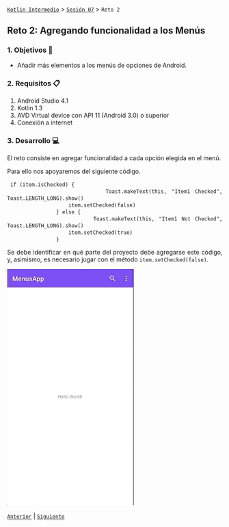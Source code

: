 
[`Kotlin Intermedio`](../../Readme.md) > [`Sesión 07`](../Readme.md) > `Reto 2`


## Reto 2: Agregando funcionalidad a los Menús

<div style="text-align: justify;">

### 1. Objetivos :dart:

- Añadir más elementos a los menús de opciones de Android.

### 2. Requisitos :clipboard:

1. Android Studio 4.1
2. Kotlin 1.3
3. AVD Virtual device con API 11 (Android 3.0) o superior
4. Conexión a internet

### 3. Desarrollo :computer:

El reto consiste en agregar funcionalidad a cada opción elegida en el menú.

Para ello nos apoyaremos del siguiente código.

```
 if (item.isChecked) {
                    Toast.makeText(this, "Item1 Checked", Toast.LENGTH_LONG).show()
                    item.setChecked(false)
                } else {
                    Toast.makeText(this, "Item1 Not Checked", Toast.LENGTH_LONG).show()
                    item.setChecked(true)
                }
```

Se debe identificar en qué parte del proyecto debe agregarse este código, y, asimismo, es necesario jugar con el método `item.setChecked(false)`.

![Elemento de Menu](./images/1.gif)


[`Anterior`](../Ejemplo-02/Readme.md) | [`Siguiente`](../Ejemplo-03/Readme.md)




</div>

